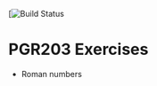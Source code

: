 [![Build Status](https://travis-ci.org/peivaston/pgr203-exercises.svg?branch=master)

PGR203 Exercises
================

* Roman numbers